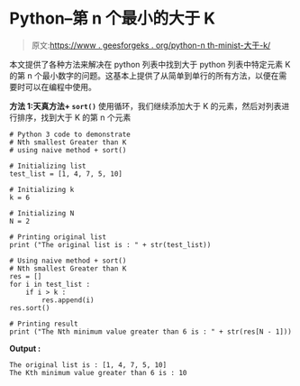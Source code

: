 # Python–第 n 个最小的大于 K

> 原文:[https://www . geesforgeks . org/python-n th-minist-大于-k/](https://www.geeksforgeeks.org/python-nth-smallest-greater-than-k/)

本文提供了各种方法来解决在 python 列表中找到大于 python 列表中特定元素 K 的第 n 个最小数字的问题。这基本上提供了从简单到单行的所有方法，以便在需要时可以在编程中使用。

**方法 1:天真方法+ `sort()`**
使用循环，我们继续添加大于 K 的元素，然后对列表进行排序，找到大于 K 的第 n 个元素

```
# Python 3 code to demonstrate 
# Nth smallest Greater than K
# using naive method + sort()

# Initializing list 
test_list = [1, 4, 7, 5, 10]

# Initializing k
k = 6

# Initializing N 
N = 2

# Printing original list 
print ("The original list is : " + str(test_list))

# Using naive method + sort()
# Nth smallest Greater than K
res = []
for i in test_list :
    if i > k :
        res.append(i)
res.sort()

# Printing result 
print ("The Nth minimum value greater than 6 is : " + str(res[N - 1]))
```

**Output :**

```
The original list is : [1, 4, 7, 5, 10]
The Kth minimum value greater than 6 is : 10

```
